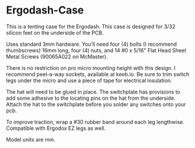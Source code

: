 # Ergodash-Case


This is a tenting case for the Ergodash. This case is designed for 3/32 silicon feet on the underside of the PCB. 

Uses standard 3mm hardware. You'll need four (4) bolts (I recommend thumbscrews) 16mm long, four (4) nuts, and 14 #0 x 5/16" Flat Head Sheet Metal Screws (90065A022 on McMaster).

There is no restriction on pro micro mounting height with this design. I recommend peel-a-way sockets, available at keeb.io. Be sure to trim switch legs under the micro and use a piece of tape for electrical insulation.

The hat will need to be glued in place. The switchplate has provisions to add some adhesive to the locating pins on the hat from the underside. Attach the hat to the switchplate before you solder any switches onto your pcb.

To improve traction, wrap a #30 rubber band around each leg lengthwise. Compatible with Ergodox EZ legs as well.

Model units are mm.